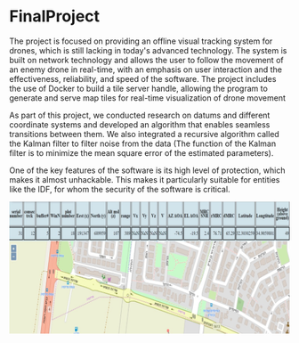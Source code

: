 # FinalProject
The project is focused on providing an offline visual tracking system for drones, which is still lacking in today's advanced technology. The system is built on network technology and allows the user to follow the movement of an enemy drone in real-time, with an emphasis on user interaction and the effectiveness, reliability, and speed of the software. The project includes the use of Docker to build a tile server handle, allowing the program to generate and serve map tiles for real-time visualization of drone movement

As part of this project, we conducted research on datums and different coordinate systems and developed an algorithm that enables seamless transitions between them. We also integrated a recursive algorithm called the Kalman filter to filter noise from the data (The function of the Kalman filter is to minimize the mean square error of the estimated parameters).

One of the key features of the software is its high level of protection, which makes it almost unhackable. This makes it particularly suitable for entities like the IDF, for whom the security of the software is critical.





![Project logo](/images/use1.jpg "My Project")
